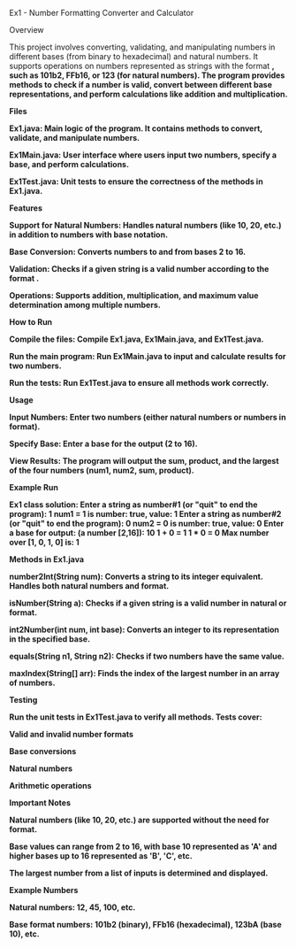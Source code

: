 Ex1 - Number Formatting Converter and Calculator

Overview

This project involves converting, validating, and manipulating numbers in different bases (from binary to hexadecimal) and natural numbers. It supports operations on numbers represented as strings with the format <number><b><base>, such as 101b2, FFb16, or 123 (for natural numbers). The program provides methods to check if a number is valid, convert between different base representations, and perform calculations like addition and multiplication.

Files

Ex1.java: Main logic of the program. It contains methods to convert, validate, and manipulate numbers.

Ex1Main.java: User interface where users input two numbers, specify a base, and perform calculations.

Ex1Test.java: Unit tests to ensure the correctness of the methods in Ex1.java.

Features

Support for Natural Numbers: Handles natural numbers (like 10, 20, etc.) in addition to numbers with base notation.

Base Conversion: Converts numbers to and from bases 2 to 16.

Validation: Checks if a given string is a valid number according to the format <number><b><base>.

Operations: Supports addition, multiplication, and maximum value determination among multiple numbers.

How to Run

Compile the files: Compile Ex1.java, Ex1Main.java, and Ex1Test.java.

Run the main program: Run Ex1Main.java to input and calculate results for two numbers.

Run the tests: Run Ex1Test.java to ensure all methods work correctly.

Usage

Input Numbers: Enter two numbers (either natural numbers or numbers in <number><b><base> format).

Specify Base: Enter a base for the output (2 to 16).

View Results: The program will output the sum, product, and the largest of the four numbers (num1, num2, sum, product).

Example Run

Ex1 class solution:
Enter a string as number#1 (or "quit" to end the program):
1
num1 = 1 is number: true, value: 1
Enter a string as number#2 (or "quit" to end the program):
0
num2 = 0 is number: true, value: 0
Enter a base for output: (a number [2,16]):
10
1 + 0 = 1
1 * 0 = 0
Max number over [1, 0, 1, 0] is: 1

Methods in Ex1.java

number2Int(String num): Converts a string to its integer equivalent. Handles both natural numbers and <number><b><base> format.

isNumber(String a): Checks if a given string is a valid number in natural or <number><b><base> format.

int2Number(int num, int base): Converts an integer to its representation in the specified base.

equals(String n1, String n2): Checks if two numbers have the same value.

maxIndex(String[] arr): Finds the index of the largest number in an array of numbers.

Testing

Run the unit tests in Ex1Test.java to verify all methods. Tests cover:

Valid and invalid number formats

Base conversions

Natural numbers

Arithmetic operations

Important Notes

Natural numbers (like 10, 20, etc.) are supported without the need for <number><b><base> format.

Base values can range from 2 to 16, with base 10 represented as 'A' and higher bases up to 16 represented as 'B', 'C', etc.

The largest number from a list of inputs is determined and displayed.

Example Numbers

Natural numbers: 12, 45, 100, etc.

Base format numbers: 101b2 (binary), FFb16 (hexadecimal), 123bA (base 10), etc.
